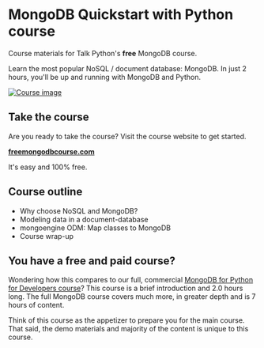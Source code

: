 # MongoDB Quickstart with Python course

Course materials for Talk Python's **free** MongoDB course. 

Learn the most popular NoSQL / document database: MongoDB.
In just 2 hours, you'll be up and running with MongoDB and Python.

[![Course image](https://raw.githubusercontent.com/mikeckennedy/mongodb-quickstart-course/master/readme_resources/mongo-quickstart-logo-scaled.jpg)](http://freemongodbcourse.com/)

## Take the course

Are you ready to take the course? Visit the course website to get started. 

[**freemongodbcourse.com**](http://freemongodbcourse.com/)

It's easy and 100% free.

## Course outline

* Why choose NoSQL and MongoDB?
* Modeling data in a document-database
* mongoengine ODM: Map classes to MongoDB
* Course wrap-up

## You have a free and paid course?

Wondering how this compares to our full, commercial [MongoDB for Python for Developers course](https://training.talkpython.fm/courses/explore_mongodb_for_python_developers_course/mongodb-for-python-for-developers-featuring-orm-odm-mongoengine)? This course is a brief introduction and 2.0 hours long. The full MongoDB course covers much more, in greater depth and is 7 hours of content.

Think of this course as the appetizer to prepare you for the main course. That said, the demo materials and majority of the content is unique to this course.

